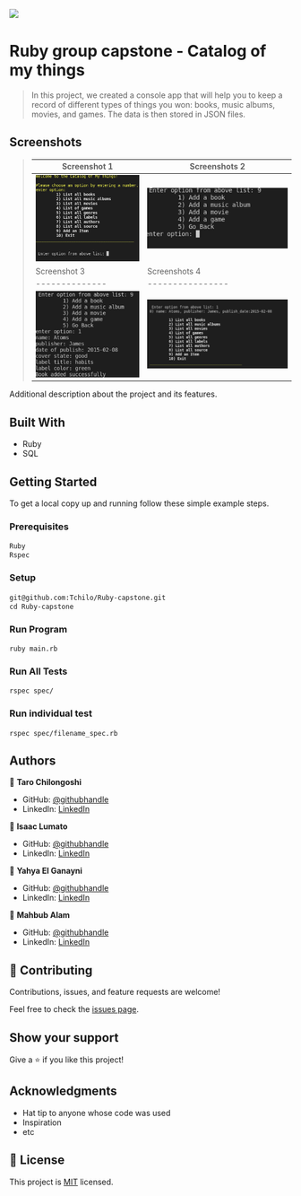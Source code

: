 ![](https://img.shields.io/badge/Microverse-blueviolet)

# Ruby group capstone - Catalog of my things

> In this project, we created a console app that will help you to keep a record of different types of things you won: books, music albums, movies, and games. The data is then stored in JSON files.

## Screenshots

> |Screenshot 1|Screenshots 2|
> |--------------|----------------|
> |![](./img/ruby1.png)|![](./img/ruby2.png)|!
> |Screenshot 3|Screenshots 4|
> |--------------|----------------|
> |![](./img/ruby3.png)|![](./img/ruby4.png)|!


Additional description about the project and its features.

## Built With

- Ruby
- SQL

## Getting Started


To get a local copy up and running follow these simple example steps.

### Prerequisites
```
Ruby
Rspec
```

### Setup
```
git@github.com:Tchilo/Ruby-capstone.git
cd Ruby-capstone
```

### Run Program
```
ruby main.rb
```
### Run All Tests

```
rspec spec/
```

### Run individual test

```
rspec spec/filename_spec.rb
```
## Authors

👤 **Taro Chilongoshi**

- GitHub: [@githubhandle](https://github.com/Tchilo)
- LinkedIn: [LinkedIn](https://linkedin.com/in/TaroChilongoshi)

👤 **Isaac Lumato**

- GitHub: [@githubhandle](https://github.com/isaka-lumato)
- LinkedIn: [LinkedIn](https://linkedin.com/in/lumatoisaac)

👤 **Yahya El Ganayni**

- GitHub: [@githubhandle](https://github.com/yahyaelganyni1)
- LinkedIn: [LinkedIn](https://www.linkedin.com/in/yahya-el-ganayni-a456115b/)

👤 **Mahbub Alam**

- GitHub: [@githubhandle](https://github.com/mahbubul14)
- LinkedIn: [LinkedIn]()



## 🤝 Contributing

Contributions, issues, and feature requests are welcome!

Feel free to check the [issues page](../../issues/).

## Show your support

Give a ⭐️ if you like this project!

## Acknowledgments

- Hat tip to anyone whose code was used
- Inspiration
- etc

## 📝 License

This project is [MIT](./MIT.md) licensed.